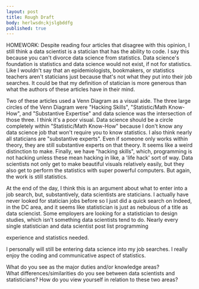 ```yaml
---
layout: post
title: Rough Draft
body: herlwsdn;kjslgbddfg
published: true
---
```


HOMEWORK: 
Despite reading four articles that disagree with this opinion, I still think a data scientist is a statician that has the ability to code. 
I say this because you can't divorce data science from statistics. Data science's foundation is statistics and data science would not exist, if not for statistics. 
Like I wouldn't say that an epidemiologists, bookmakers, or statistics teachers aren't staticians just because that's not what they put into their job searches. It 
could be that my definition of statician is more generous than what the authors of these articles have in their mind. 

Two of these articles used a Venn Diagram as a visual aide. The three large circles of the Venn Diagram were "Hacking Skills", "Statistic/Math Know-How", and 
"Substantive Expertise" and data science was the intersection of those three. I think it's a poor visual. Data science should be a circle completely within 
"Statistic/Math Know-How" because I don't know any data science job that won't require you to know statistics. I also think nearly all staticians are "substantive experts". 
Even if someone only works within theory, they are still substantive experts on that theory. It seems like a weird distinction to make. Finally, we have "hacking skills", 
which, programming is not hacking unless these mean hacking in like, a 'life hack' sort of way. Data scientists not only get to make beautiful visuals relatively easily, 
but they also get to perform the statistics with super powerful computers. But again, the work is still statistics.

At the end of the day, I think this is an argument about what to enter into a job search, but, substantively, data scientists are staticians. I actually have never looked 
for statician jobs before so I just did a quick search on Indeed, in the DC area, and it seems like statistician is just as nebulous of a title as data sciencist. Some employers
are looking for a statistician to design studies, which isn't something data scientists tend to do. Nearly every single statistician and data scientist post list programming 

experience and statistics needed. 

I personally will still be entering data science into my job searches. I really enjoy the coding and communicative aspect of statistics. 



What do you see as the major duties and/or knowledge areas?  
What differences/similarities do you see between data scientists and statisticians?
How do you view yourself in relation to these two areas?
